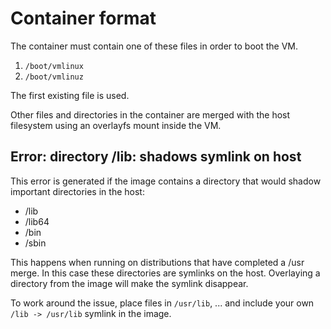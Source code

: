 # Container format

The container must contain one of these files in order to boot the VM.

1. `/boot/vmlinux`
2. `/boot/vmlinuz`

The first existing file is used.

Other files and directories in the container are merged with the host filesystem
using an overlayfs mount inside the VM.

## Error: directory /lib: shadows symlink on host

This error is generated if the image contains a directory that would shadow
important directories in the host:

* /lib
* /lib64
* /bin
* /sbin

This happens when running on distributions that have completed a /usr merge. In
this case these directories are symlinks on the host. Overlaying a directory from
the image will make the symlink disappear.

To work around the issue, place files in `/usr/lib`, ... and include your own
`/lib -> /usr/lib` symlink in the image.
